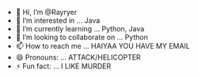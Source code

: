 - 👋 Hi, I’m @Rayryer 
- 👀 I’m interested in ... Java
- 🌱 I’m currently learning ... Python, Java
- 💞️ I’m looking to collaborate on ... Python
- 📫 How to reach me ... HAIYAA YOU HAVE MY EMAIL
- 😄 Pronouns: ... ATTACK/HELICOPTER
- ⚡ Fun fact: ... I LIKE MURDER

<!---
Rayryer/Rayryer is a ✨ special ✨ repository because its `README.md` (this file) appears on your GitHub profile.
You can click the Preview link to take a look at your changes.
--->
